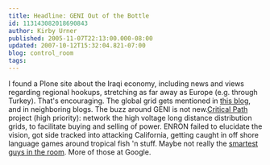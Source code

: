```yaml
---
title: Headline: GENI Out of the Bottle
id: 113143082018690843
author: Kirby Urner
published: 2005-11-07T22:13:00.000-08:00
updated: 2007-10-12T15:32:04.821-07:00
blog: control_room
tags: 
---
```


I found a Plone site about the Iraqi economy, including news and views regarding regional hookups, stretching as far away as Europe (e.g. through Turkey). That's encouraging. The global grid gets mentioned in [this blog](http://mybizmo.blogspot.com/2005/02/ayatollah-of-tetrahedron.html), and in neighboring blogs. The buzz around GENI is not new.[Critical Path](http://www.amazon.com/exec/obidos/tg/detail/-/0312174918/) project (high priority): network the high voltage long distance distribution grids, to facilitate buying and selling of power. ENRON failed to elucidate the vision, got side tracked into attacking California, getting caught in off shore language games around tropical fish 'n stuff. Maybe not really the [smartest guys in the room](http://www.imdb.com/title/tt0413845/).  More of those at Google.